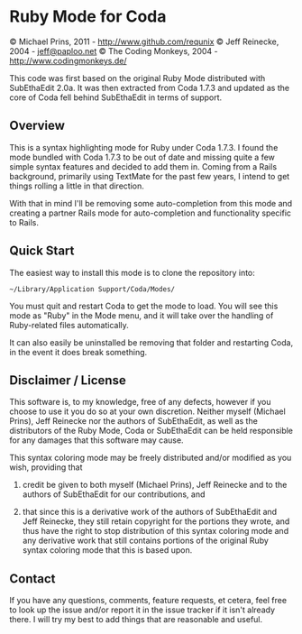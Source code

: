 # Ruby Mode for Coda
&copy; Michael Prins, 2011 - http://www.github.com/requnix
&copy; Jeff Reinecke, 2004 - jeff@paploo.net
&copy; The Coding Monkeys, 2004 - http://www.codingmonkeys.de/

This code was first based on the original Ruby Mode distributed with 
SubEthaEdit 2.0a. It was then extracted from Coda 1.7.3 and updated as 
the core of Coda fell behind SubEthaEdit in terms of support.

## Overview

This is a syntax highlighting mode for Ruby under Coda 1.7.3. I found the
mode bundled with Coda 1.7.3 to be out of date and missing quite a few 
simple syntax features and decided to add them in. Coming from a Rails
background, primarily using TextMate for the past few years, I intend to
get things rolling a little in that direction.

With that in mind I'll be removing some auto-completion from this mode
and creating a partner Rails mode for auto-completion and functionality
specific to Rails.

## Quick Start

The easiest way to install this mode is to clone the repository into:

    ~/Library/Application Support/Coda/Modes/

You must quit and restart Coda to get the mode to load. You will see this
mode as "Ruby" in the Mode menu, and it will take over the handling of
Ruby-related files automatically.

It can also easily be uninstalled be removing that folder and restarting
Coda, in the event it does break something.

## Disclaimer / License

This software is, to my knowledge, free of any defects, however if you 
choose to use it you do so at your own discretion. Neither myself (Michael
Prins), Jeff Reinecke nor the authors of SubEthaEdit, as well as the 
distributors of the Ruby Mode, Coda or SubEthaEdit can be held responsible
for any damages that this software may cause.

This syntax coloring mode may be freely distributed and/or modified as
you wish, providing that

1. credit be given to both myself (Michael Prins), Jeff Reinecke and to the 
authors of SubEthaEdit for our contributions, and

2. that since this is a derivative work of the authors of SubEthaEdit and
Jeff Reinecke, they still retain copyright for the portions they wrote, and 
thus have the right to stop distribution of this syntax coloring mode and any 
derivative work that still contains portions of the original Ruby syntax
coloring mode that this is based upon.

## Contact

If you have any questions, comments, feature requests, et cetera, feel free to
look up the issue and/or report it in the issue tracker if it isn't already 
there. I will try my best to add things that are reasonable and useful.
